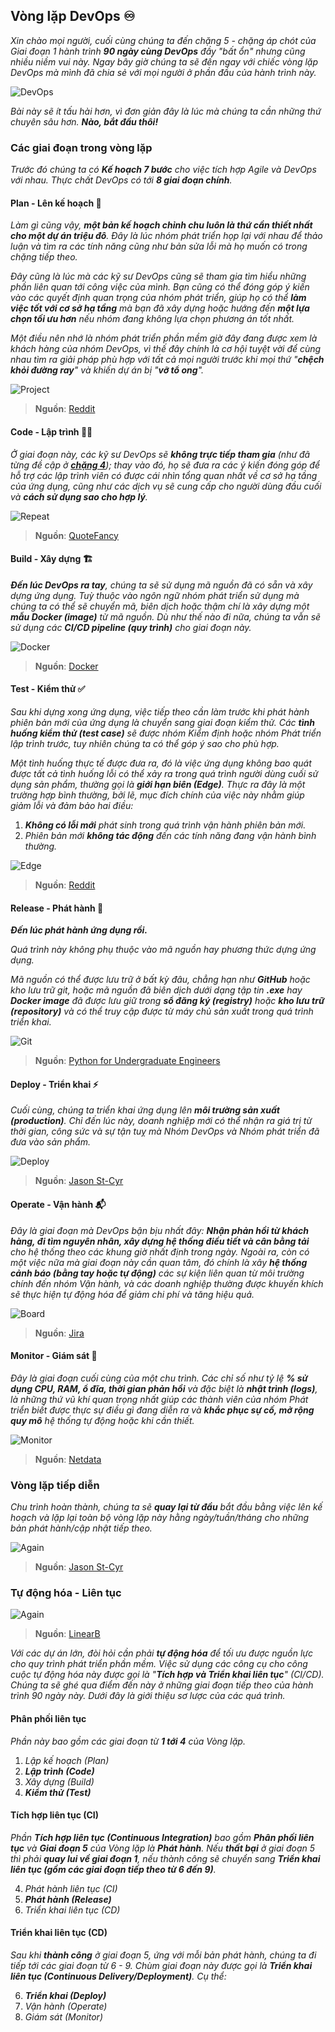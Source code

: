 ## Vòng lặp DevOps ♾

_Xin chào mọi người, cuối cùng chúng ta đến chặng 5 - chặng áp chót của Giai đoạn 1 hành trình **90 ngày cùng DevOps** đầy "bất
ổn" nhưng cũng nhiều niềm vui này. Ngay bây giờ chúng ta sẽ đến ngay với chiếc vòng lặp DevOps mà mình đã chia sẻ với mọi người
ở phần đầu của hành trình này._

![DevOps](../../../public/90days/devops.png)

_Bài này sẽ ít tấu hài hơn, vì đơn giản đây là lúc mà chúng ta cần những thứ chuyên sâu hơn. **Nào, bắt đầu thôi!**_


### Các giai đoạn trong vòng lặp

_Trước đó chúng ta có **Kế hoạch 7 bước** cho việc tích hợp Agile và DevOps với nhau. Thực chất DevOps có tới **8 
giai đoạn chính**._

#### Plan - Lên kế hoạch 📑

_Làm gì cũng vậy, **một bản kế hoạch chỉnh chu luôn là thứ cần thiết nhất cho một dự án triệu đô**. Đây là lúc nhóm phát triển 
họp lại với nhau để thảo luận và tìm ra các tính năng cũng như bản sửa lỗi mà họ muốn có trong chặng tiếp theo._ 

_Đây cũng là lúc mà các kỹ sư DevOps cũng sẽ tham gia tìm hiểu những phần liên quan tới công việc của mình. Bạn cũng có thể 
đóng góp ý kiến vào các quyết định quan trọng của nhóm phát triển, giúp họ có thể **làm việc tốt với cơ sở hạ tầng** mà bạn 
đã xây dựng hoặc hướng đến **một lựa chọn tối ưu hơn** nếu nhóm đang không lựa chọn phương án tốt nhất._ 

_Một điều nên nhớ là nhóm phát triển phần mềm giờ đây đang được xem là khách hàng của nhóm DevOps, vì thế đây chính là cơ hội 
tuyệt vời để cùng nhau tìm ra giải pháp phù hợp với tất cả mọi người trước khi mọi thứ "**chệch khỏi đường ray**" và khiến 
dự án bị "**vỡ tổ ong**"._

![Project](../../../public/90days/devops/project.webp)

> **Nguồn**: [Reddit](https://www.reddit.com/r/ProgrammerHumor/comments/8cum89/starting_a_new_project/)

#### Code - Lập trình 👨‍💻

_Ở giai đoạn này, các kỹ sư DevOps sẽ **không trực tiếp tham gia** (như đã từng đề cập ở [**chặng 4**](../day4)); thay vào đó, 
họ sẽ đưa ra các ý kiến đóng góp để hỗ trợ các lập trình viên có được cái nhìn tổng quan nhất về cơ sở hạ tầng của ứng dụng, 
cũng như các dịch vụ sẽ cung cấp cho người dùng đầu cuối và **cách sử dụng sao cho hợp lý**._

![Repeat](../../../public/90days/devops/repeat.jpg)

> **Nguồn**: [QuoteFancy](https://quotefancy.com/quote/4050451/eat-sleep-code-repeat-Wallpaper)

#### Build - Xây dựng 🏗

_**Đến lúc DevOps ra tay**, chúng ta sẽ sử dụng mã nguồn đã có sẵn và xây dựng ứng dụng. Tuỳ thuộc vào ngôn ngữ nhóm phát triển
sử dụng mà chúng ta có thể sẽ chuyển mã, biên dịch hoặc thậm chí là xây dựng một **mẫu Docker (image)** từ mã nguồn. Dù như 
thế nào đi nữa, chúng ta vẫn sẽ sử dụng các **CI/CD pipeline (quy trình)** cho giai đoạn này._

![Docker](../../../public/90days/devops/docker.webp)

> **Nguồn**: [Docker](https://www.docker.com/community/open-source/)

#### Test - Kiểm thử ✅

_Sau khi dựng xong ứng dụng, việc tiếp theo cần làm trước khi phát hành phiên bản mới của ứng dụng là chuyển sang giai đoạn 
kiểm thử. Các **tình huống kiểm thử (test case)** sẽ được nhóm Kiểm định hoặc nhóm Phát triển lập trình trước, tuy nhiên 
chúng ta có thể góp ý sao cho phù hợp._

_Một tình huống thực tế được đưa ra, đó là việc ứng dụng không bao quát được tất cả tình huống lỗi có thể xảy ra trong quá 
trình người dùng cuối sử dụng sản phẩm, thường gọi là **giới hạn biên (Edge)**. Thực ra đây là một trường hợp bình thường, 
bởi lẽ, mục đích chính của việc này nhằm giúp giảm lỗi và đảm bảo hai điều:_

1. _**Không có lỗi mới** phát sinh trong quá trình vận hành phiên bản mới._
2. _Phiên bản mới **không tác động** đến các tính năng đang vận hành bình thường._

![Edge](../../../public/90days/devops/edgecase.webp)

> **Nguồn**: [Reddit](https://www.reddit.com/r/ProgrammerHumor/comments/oxq5no/edge_cases_be_like/)

#### Release - Phát hành 📱

**_Đến lúc phát hành ứng dụng rồi._**

_Quá trình này không phụ thuộc vào mã nguồn hay phương thức dựng ứng dụng._

_Mã nguồn có thể được lưu trữ ở bất kỳ đâu, chẳng hạn như **GitHub** hoặc kho lưu trữ git, hoặc mã nguồn đã biên dịch dưới dạng 
tập tin **.exe** hay **Docker image** đã được lưu giữ trong **sổ đăng ký (registry)** hoặc **kho lưu trữ (repository)** và 
có thể truy cập được từ máy chủ sản xuất trong quá trình triển khai._

![Git](../../../public/90days/devops/git_and_github_logo.png)

> **Nguồn**: [Python for Undergraduate Engineers](https://pythonforundergradengineers.com/git-and-github-for-undergrad-engineers.html)

#### Deploy - Triển khai ⚡

_Cuối cùng, chúng ta triển khai ứng dụng lên **môi trường sản xuất (production)**. Chỉ đến lúc này, doanh nghiệp mới có thể 
nhận ra giá trị từ thời gian, công sức và sự tận tuỵ mà Nhóm DevOps và Nhóm phát triển đã đưa vào sản phẩm._

![Deploy](../../../public/90days/devops/deploymeme.jpg)

> **Nguồn**: [Jason St-Cyr](https://jasonstcyr.com/2016/12/24/twelfth-day-of-christmas-deployment-memes/)

#### Operate - Vận hành 📬

_Đây là giai đoạn mà DevOps bận bịu nhất đây: **Nhận phản hồi từ khách hàng, đi tìm nguyên nhân, xây dựng hệ thống điều tiết
và cân bằng tải** cho hệ thống theo các khung giờ nhất định trong ngày. Ngoài ra, còn có một việc nữa mà giai đoạn này cần
quan tâm, đó chính là xây **hệ thống cảnh báo (bằng tay hoặc tự động)** các sự kiện liên quan từ môi trường chính đến nhóm 
Vận hành, và các doanh nghiệp thường được khuyến khích sẽ thực hiện tự động hóa để giảm chi phí và tăng hiệu quả._

![Board](../../../public/90days/devops/releases.png)

> **Nguồn**: [Jira](https://www.atlassian.com/software/jira.com)

#### Monitor - Giám sát 📶

_Đây là giai đoạn cuối cùng của một chu trình. Các chỉ số như tỷ lệ **% sử dụng CPU, RAM, ổ đĩa, thời gian phản hồi** và đặc 
biệt là **nhật trình (logs)**, là những thứ vũ khí quan trọng nhất giúp các thành viên của nhóm Phát triển biết được thực sự
điều gì đang diễn ra và **khắc phục sự cố, mở rộng quy mô** hệ thống tự động hoặc khi cần thiết._

![Monitor](../../../public/90days/devops/monitor.png)

> **Nguồn**: [Netdata](https://app.netdata.cloud/spaces/netdata-demo/rooms/all-nodes/overview)

### Vòng lặp tiếp diễn

_Chu trình hoàn thành, chúng ta sẽ **quay lại từ đầu** bắt đầu bằng việc lên kế hoạch và lặp lại toàn bộ vòng lặp này hằng
ngày/tuần/tháng cho những bản phát hành/cập nhật tiếp theo._

![Again](../../../public/90days/devops/again.jpg)

> **Nguồn**: [Jason St-Cyr](https://jasonstcyr.com/2016/12/24/twelfth-day-of-christmas-deployment-memes/)

### Tự động hóa - Liên tục 

![Again](../../../public/90days/devops/automation.png)

> **Nguồn**: [LinearB](https://linearb.io/blog/what-is-continuous-merge)

_Với các dự án lớn, đòi hỏi cần phải **tự động hóa** để tối ưu được nguồn lực cho quy trình phát triển phần mềm. Việc sử dụng
các công cụ cho công cuộc tự động hóa này được gọi là "**Tích hợp và Triển khai liên tục**" (CI/CD). Chúng ta sẽ ghé qua điểm
đến này ở những giai đoạn tiếp theo của hành trình 90 ngày này. Dưới đây là giới thiệu sơ lược của các quá trình._

#### Phân phối liên tục

_Phần này bao gồm các giai đoạn từ **1 tới 4** của Vòng lặp._

1. _Lập kế hoạch (Plan)_
2. _**Lập trình (Code)**_
3. _Xây dựng (Build)_
4. _**Kiểm thử (Test)**_

#### Tích hợp liên tục (CI)

_Phần **Tích hợp liên tục (Continuous Integration)** bao gồm **Phân phối liên tục** và **Giai đoạn 5** của Vòng lặp 
là **Phát hành**. Nếu **thất bại** ở giai đoạn 5 thì phải **quay lui về giai đoạn 1**, nếu thành công sẽ chuyển sang 
**Triển khai liên tục (gồm các giai đoạn tiếp theo từ 6 đến 9)**._

4. _Phát hành liên tục (CI)_
5. **_Phát hành (Release)_**
6. _Triển khai liên tục (CD)_

#### Triển khai liên tục (CD)

_Sau khi **thành công** ở giai đoạn 5, ứng với mỗi bản phát hành, chúng ta đi tiếp tới các giai đoạn từ 6 - 9. Chùm giai đoạn
này được gọi là **Triển khai liên tục (Continuous Delivery/Deployment)**. Cụ thể:_

6. **_Triển khai (Deploy)_**
7. _Vận hành (Operate)_
8. _Giám sát (Monitor)_
